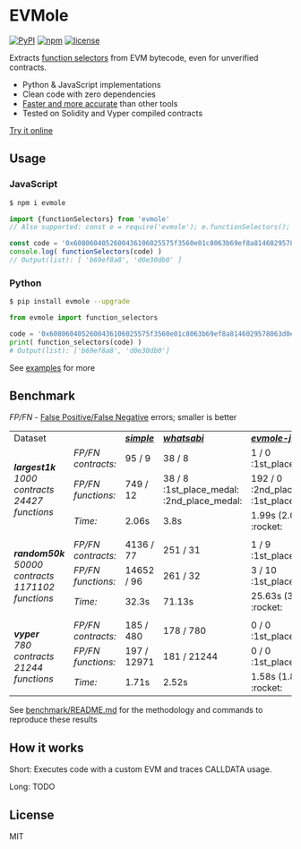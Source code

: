 # EVMole

[![PyPI](https://img.shields.io/pypi/v/evmole)](https://pypi.org/project/evmole)
[![npm](https://img.shields.io/npm/v/evmole)](https://www.npmjs.com/package/evmole)
[![license](https://img.shields.io/github/license/cdump/evmole)](./LICENSE)

Extracts [function selectors](https://docs.soliditylang.org/en/latest/abi-spec.html#function-selector) from EVM bytecode, even for unverified contracts.

- Python & JavaScript implementations
- Clean code with zero dependencies
- [Faster and more accurate](#Benchmark) than other tools
- Tested on Solidity and Vyper compiled contracts

[Try it online](https://cdump.github.io/evmole/)

## Usage

### JavaScript
```sh
$ npm i evmole
```
```javascript
import {functionSelectors} from 'evmole'
// Also supported: const e = require('evmole'); e.functionSelectors();

const code = '0x6080604052600436106025575f3560e01c8063b69ef8a8146029578063d0e30db014604d575b5f80fd5b3480156033575f80fd5b50603b5f5481565b60405190815260200160405180910390f35b60536055565b005b345f8082825460639190606a565b9091555050565b80820180821115608857634e487b7160e01b5f52601160045260245ffd5b9291505056fea2646970667358221220354240f63068d555e9b817619001b0dff6ea630d137edc1a640dae8e3ebb959864736f6c63430008170033'
console.log( functionSelectors(code) )
// Output(list): [ 'b69ef8a8', 'd0e30db0' ]
```

### Python
```sh
$ pip install evmole --upgrade
```
```python
from evmole import function_selectors

code = '0x6080604052600436106025575f3560e01c8063b69ef8a8146029578063d0e30db014604d575b5f80fd5b3480156033575f80fd5b50603b5f5481565b60405190815260200160405180910390f35b60536055565b005b345f8082825460639190606a565b9091555050565b80820180821115608857634e487b7160e01b5f52601160045260245ffd5b9291505056fea2646970667358221220354240f63068d555e9b817619001b0dff6ea630d137edc1a640dae8e3ebb959864736f6c63430008170033'
print( function_selectors(code) )
# Output(list): ['b69ef8a8', 'd0e30db0']
```

See [examples](./examples) for more

## Benchmark

<i>FP/FN</i> - [False Positive/False Negative](https://en.wikipedia.org/wiki/False_positives_and_false_negatives) errors; smaller is better

<table>
 <tr>
  <td>Dataset</td>
  <td></td>
  <td><a href="benchmark/providers/simple/"><b><i>simple</i></b></a></td>
  <td><a href="benchmark/providers/whatsabi/"><b><i>whatsabi</i></b></a></td>
  <td><a href="benchmark/providers/evmole-js/"><b><i>evmole-js</i></b></a> (<a href="benchmark/providers/evmole-py/"><b><i>py</i></b></a>)</td>
 </tr>
 <tr>
 <td rowspan="3"><i><b>largest1k</b><br>1000 contracts<br>24427 functions</i></td>
  <td><i>FP/FN contracts:</i></td>
  <td>95 / 9</td>
  <td>38 / 8</td>
  <td>1 / 0 :1st_place_medal:</td>
 </tr>
 <tr>
  <td><i>FP/FN functions:</i></td>
  <td>749 / 12</td>
  <td>38 / 8 :1st_place_medal: :2nd_place_medal:</td>
  <td>192 / 0 :2nd_place_medal: :1st_place_medal:</td>
 </tr>
 <tr>
  <td><i>Time:</i></td>
  <td>2.06s</td>
  <td>3.8s</td>
  <td>1.99s (2.09s) :rocket:</td>
 </tr>
 <tr><td colspan="6"></td></tr>
 <tr>
 <td rowspan="3"><i><b>random50k</b><br>50000 contracts<br>1171102 functions</i></td>
  <td><i>FP/FN contracts:</i></td>
  <td>4136 / 77</td>
  <td>251 / 31</td>
  <td>1 / 9 :1st_place_medal:</td>
 </tr>
 <tr>
  <td><i>FP/FN functions:</i></td>
  <td>14652 / 96</td>
  <td>261 / 32</td>
  <td>3 / 10 :1st_place_medal:</td>
 </tr>
 <tr>
  <td><i>Time:</i></td>
  <td>32.3s</td>
  <td>71.13s</td>
  <td>25.63s (33.56s) :rocket:</td>
 </tr>
 <tr><td colspan="6"></td></tr>
 <tr>
 <td rowspan="3"><i><b>vyper</b><br>780 contracts<br>21244 functions</i></td>
  <td><i>FP/FN contracts:</i></td>
  <td>185 / 480</td>
  <td>178 / 780</td>
  <td>0 / 0 :1st_place_medal:</td>
 </tr>
 <tr>
  <td><i>FP/FN functions:</i></td>
  <td>197 / 12971</td>
  <td>181 / 21244</td>
  <td>0 / 0 :1st_place_medal:</td>
 </tr>
 <tr>
  <td><i>Time:</i></td>
  <td>1.71s</td>
  <td>2.52s</td>
  <td>1.58s (1.8s) :rocket:</td>
 </tr>
</table>

See [benchmark/README.md](./benchmark/) for the methodology and commands to reproduce these results

## How it works

Short: Executes code with a custom EVM and traces CALLDATA usage.

Long: TODO

## License
MIT
